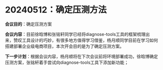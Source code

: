 # 20240512：确定压测方法
**会议目的**：确定压测方案

**会议内容**：目前徐晗博和张铭轩同学已经将diagnose-tools工具的框架梳理出来，赞叹工具设计的巧妙，有很多地方值得学习借鉴，杨月顺同学目前在学习如何搭建部署企业级电商项目，本次开会目的是为了确定压测方案。

**下一步计划**：根据会议内容，杨月顺将在下次会议前将环境部署成功，徐晗博确定压测方案，张铭轩着手尝试向diagnose-tools工具下添加新功能；